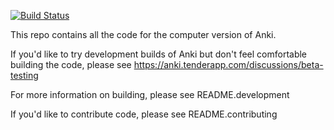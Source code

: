 [![Build Status](https://img.shields.io/endpoint.svg?url=https%3A%2F%2Factions-badge.atrox.dev%2Fankitects%2Fanki%2Fbadge&style=flat)](https://actions-badge.atrox.dev/ankitects/anki/goto)

This repo contains all the code for the computer version of Anki.

If you'd like to try development builds of Anki but don't feel comfortable
building the code, please see
https://anki.tenderapp.com/discussions/beta-testing

For more information on building, please see README.development

If you'd like to contribute code, please see README.contributing
